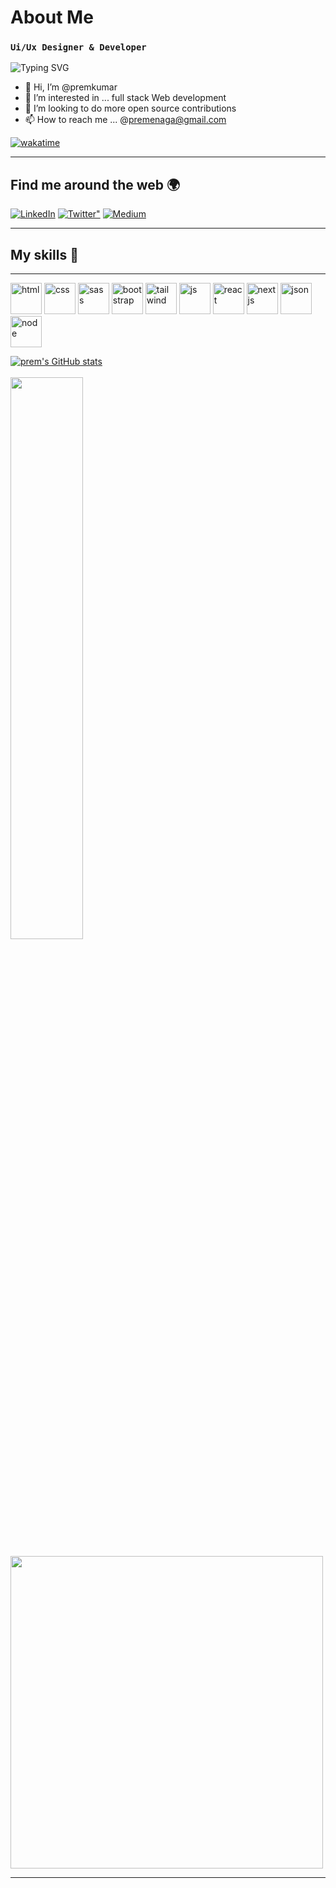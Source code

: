 # About Me

### `Ui/Ux Designer & Developer `

![Typing SVG](https://readme-typing-svg.herokuapp.com?font=Source+Code+Pro&size=26&color=02F75D&width=700&lines=I+am+a+Frontend+React+%2F+Next+js+Developer;Enthusiastic+in+UI+%2F+UX+designing;Love+to+Contribute+for+Open+Source+Projects;Love+to+read+%2F+write+Blogs;Good+at+Problem+Solving)

- 👋 Hi, I’m @premkumar
- 👀 I’m interested in ... full stack Web development
- 💞️ I’m looking to do more open source contributions
- 📫 How to reach me ... @premenaga@gmail.com

[![wakatime](https://wakatime.com/badge/user/e0fbdffd-b30e-47b9-aba0-8f72b8d78595.svg)](https://wakatime.com/@e0fbdffd-b30e-47b9-aba0-8f72b8d78595)

---

## Find me around the web 🌍

<div align="left">
  <a href="https://www.linkedin.com/in/prem-kumar-45763814b/"><img alt="LinkedIn" src="https://img.shields.io/badge/linkedin-%230077B5.svg?style=for-the-badge&logo=linkedin&logoColor=white"/></a>
 <a href="https://twitter.com/prem_shetty_"><img alt=Twitter" src="https://img.shields.io/badge/Twitter-%230077B5.svg?style=for-the-badge&logo=Twitter&logoColor=#1DA1F2"/></a>
<a href="https://dev.to/prems5"> <img alt="Medium" src="https://img.shields.io/badge/dev.to-0A0A0A?style=for-the-badge&logo=dev.to&logoColor=white"/></a>

</div>

---

   

   
## My skills 🚀

---
<p>
<img src='https://user-images.githubusercontent.com/40886278/175326431-d7b88997-8695-423f-891d-5eed05b715de.png' width='50' height='50' alt='html' />
<img src='https://user-images.githubusercontent.com/40886278/175326996-1af0f139-fe9b-4f1d-b97c-395d715c92f2.png' width='50' height='50' alt='css' />
<img src='https://user-images.githubusercontent.com/40886278/175327171-21ed80d9-37ba-4056-9e18-8d2238ebbef8.png' width='50' height='50' alt='sass' />
<img src='https://user-images.githubusercontent.com/40886278/175327329-98f4e9ad-7e1b-4e55-91f7-ec07786fd939.png' width='50' height='50' alt='bootstrap' />
<img src='https://user-images.githubusercontent.com/40886278/175328790-f03e7e46-58ea-4390-adfa-b9e6974a7f2c.png' width='50' height='50' alt='tailwind' />
<img src='https://user-images.githubusercontent.com/40886278/175329048-ec8f7de8-e8e8-430d-9bb2-698793faa606.png' width='50' height='50' alt='js' />
<img src='https://user-images.githubusercontent.com/40886278/175329318-d5fa7b64-3ce5-422d-9ba6-5b79d3b83c12.png' width='50' height='50' alt='react' />
<img src='https://user-images.githubusercontent.com/40886278/175329821-ec64e7b3-934f-4482-a7fe-b1d499536b12.png' width='50' height='50' alt='next js' />
<img src='https://user-images.githubusercontent.com/40886278/175330032-152f61ce-6aae-44bb-b89e-ba86c0714485.png' width='50' height='50' alt='json' />
<img src='https://user-images.githubusercontent.com/40886278/175330254-0c285bfb-0092-4acb-bd43-5829f27eec52.png' width='50' height='50' alt='node' />
   </p>
   
[![prem's GitHub stats](https://github-readme-stats.vercel.app/api?username=premshetty&count_private=true&show_icons=true&theme=dark)]('https://premshetty.github.io/Portfolio/')
<br >  
<img width="48%" src="https://github-readme-streak-stats.herokuapp.com/?user=premshetty&theme=tokyonight" />
<br >

 <img src='https://wakatime.com/share/@premshetty_/d9405247-1c93-4339-aafd-5fe5ddcaec6c.svg' width='500' />

---

<!---
premshetty/premshetty is a ✨ special ✨ repository because its `README.md` (this file) appears on your GitHub profile.
You can click the Preview link to take a look at your changes.
--->
